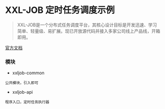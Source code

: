 # XXL-JOB 定时任务调度示例

> XXL-JOB是一个分布式任务调度平台，其核心设计目标是开发迅速、学习简单、轻量级、易扩展。现已开放源代码并接入多家公司线上产品线，开箱即用。

[官方文档](https://www.xuxueli.com/xxl-job/#1.1%20%E6%A6%82%E8%BF%B0)

### 模块

- xxljob-common
```text
公共模块，引入即可
```

- xxljob-api
```text
程序入口，定时任务执行器
```